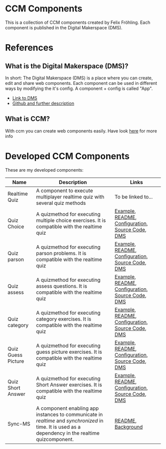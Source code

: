 # CCM Components 
This is a collection of CCM components created by Felix Fröhling. Each component is published in the Digital Makerspace (DMS).

# References

## What is the Digital Makerspace (DMS)?
In short: The Digital Makerspace (DMS) is a place where you can create, edit and share web components. Each component can be used in different ways by modifying the it's config. A component + config is called "App".

* [Link to DMS](https://ccmjs.github.io/digital-maker-space/#dms=components)
* [Github and further description](https://github.com/ccmjs/digital-maker-space)

## What is CCM?
With ccm you can create web components easily. Have look [here](https://github.com/ccmjs/ccm/wiki) for more info

# Developed CCM Components
These are my developed components:

| Name |   Description | Links |
|------|---------------------|------|
| Realtime Quiz | A component to execute multiplayer realtime quiz with several quiz methods | To be linked to... |
| Quiz Choice | A quizmethod for executing multiple choice exercises. It is compatible with the realtime quiz | [Example](https://ffroehling.github.io/ccm_components/choice/local.html), [README](https://ffroehling.github.io/ccm_components/choice/), [Configuration](https://ffroehling.github.io/ccm_components/choice/resources/configs.js), [Source Code](https://ffroehling.github.io/ccm_components/choice/versions/ccm.quiz_choice-1.0.0.js), [DMS](https://ccmjs.github.io/digital-maker-space/#dms=component-quiz_choice-1-0-0&dms_quiz_choice_1_0_0=overview)|
| Quiz parson | A quizmethod for executing parson problems. It is compatible with the realtime quiz | [Example](https://ffroehling.github.io/ccm_components/parson/local.html), [README](https://ffroehling.github.io/ccm_components/parson/), [Configuration](https://ffroehling.github.io/ccm_components/parson/resources/configs.js), [Source Code](https://ffroehling.github.io/ccm_components/parson/versions/ccm.quiz_parson-1.0.0.js), [DMS](https://ccmjs.github.io/digital-maker-space/#dms=app-1575210634757X29298775094506024)|
| Quiz assess | A quizmethod for executing assess questions. It is compatible with the realtime quiz | [Example](https://ffroehling.github.io/ccm_components/assess/local.html), [README](https://ffroehling.github.io/ccm_components/assess/), [Configuration](https://ffroehling.github.io/ccm_components/assess/resources/configs.js), [Source Code](https://ffroehling.github.io/ccm_components/assess/versions/ccm.quiz_assess-1.0.0.js), [DMS](https://ccmjs.github.io/digital-maker-space/#dms=app-1575458862381X34848018576914797)|
| Quiz category | A quizmethod for executing category exercises. It is compatible with the realtime quiz | [Example](https://ffroehling.github.io/ccm_components/category/local.html), [README](https://ffroehling.github.io/ccm_components/category/), [Configuration](https://ffroehling.github.io/ccm_components/category/resources/configs.js), [Source Code](https://ffroehling.github.io/ccm_components/category/versions/ccm.quiz_category-1.0.0.js), [DMS](https://ccmjs.github.io/digital-maker-space/#dms=app-1575460160727X6061123958392027)|
| Quiz Guess Picture | A quizmethod for executing guess picture exercises. It is compatible with the realtime quiz | [Example](https://ffroehling.github.io/ccm_components/guess_picture/local.html), [README](https://ffroehling.github.io/ccm_components/guess_picture/), [Configuration](https://ffroehling.github.io/ccm_components/guess_picture/resources/configs.js), [Source Code](https://ffroehling.github.io/ccm_components/guess_picture/versions/ccm.guess_picture-1.2.0.js), [DMS](https://ccmjs.github.io/digital-maker-space/#dms=app-1575479843128X32199183741669735)|
| Quiz Short Answer | A quizmethod for executing Short Answer exercises. It is compatible with the realtime quiz | [Example](https://ffroehling.github.io/ccm_components/short_answer/local.html), [README](https://ffroehling.github.io/ccm_components/short_answer/), [Configuration](https://ffroehling.github.io/ccm_components/short_answer/resources/configs.js), [Source Code](https://ffroehling.github.io/ccm_components/short_answer/versions/ccm.quiz_short_answer-1.2.0.js), [DMS](https://ccmjs.github.io/digital-maker-space/#dms=app-1575480185547X37246756623582766)|
| Sync-MS | A component enabling app instances to communicate in *realtime* and *synchronized* in time. It is used as a dependency in the realtime quizcomponent.| [README](syncms/), [Background](https://ieeexplore.ieee.org/document/1181396)|
 
